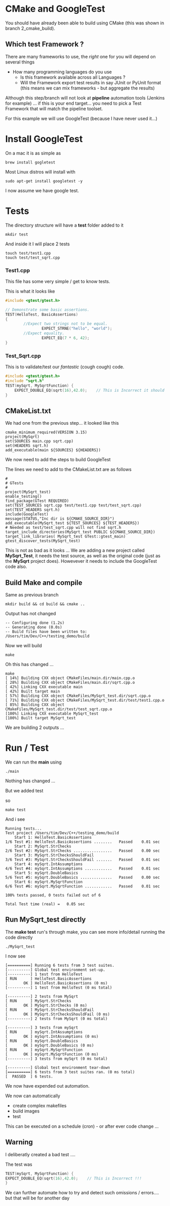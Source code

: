 # CMake and GoogleTest

You should have already been able to build using CMake (this was shown in branch  2\_cmake\_build).

## Which test Framework ?

There are many frameworks to use, the *right* one for you will depend on several things

  - How many programming languages do you use 
    - Is this framework available across all Languages ?
    - Will the Framework export test results in say JUnit or PyUnit format (this means we can mix frameworks - but aggregate the results)

Although this step/branch will not look at **pipeline** automation tools (Jenkins for example) ... if this is your end target... you need to pick a Test Framework that will match the pipeline toolset. 

For this example we will use GoogleTest (because I have never used it...)


# Install GoogleTest 

On a mac it is as simple as 

    brew install gogletest 

Most Linux distros will install with

    sudo apt-get install googletest -y


I now assume we have google test.


# Tests

The directory structure will have a **test** folder added to it 

    mkdir test
    
And inside it I will place 2 tests

    touch test/test1.cpp
    touch test/test_sqrt.cpp
    
### Test1.cpp 

This file has some very simple / get to know tests.

This is what it looks like 

```C++
#include <gtest/gtest.h>

// Demonstrate some basic assertions.
TEST(HelloTest, BasicAssertions)
{
        //Expect two strings not to be equal.
                EXPECT_STRNE("hello", "world");
        //Expect equality.
                EXPECT_EQ(7 * 6, 42);
}
```


### Test_Sqrt.cpp 

This is to validate/test our *fantastic* (cough cough) code.

```c++
#include <gtest/gtest.h>
#include "sqrt.h"
TEST(mySqrt, MySqrtFunction) {
	EXPECT_DOUBLE_EQ(sqrt(16),42.0);    // This is Incorrect it should be 4.0 !!!
}
```



## CMakeList.txt 

We had one from the previous step... it looked like this 

```text
cmake_minimum_required(VERSION 3.15)
project(MySqrt)
set(SOURCES main.cpp sqrt.cpp)
set(HEADERS sqrt.h)
add_executable(main ${SOURCES} ${HEADERS})
```

We now need to add the steps to build GoogleTest 

The lines we need to add to the CMakeList.txt are as follows 

```text
#
# GTests
#
project(MySqrt_test)
enable_testing()
find_package(GTest REQUIRED)
set(TEST_SOURCES sqrt.cpp test/test1.cpp test/test_sqrt.cpp)
set(TEST_HEADERS sqrt.h)
include(GoogleTest)
message(STATUS,"Inc dir is ${CMAKE_SOURCE_DIR}")
add_executable(MySqrt_test ${TEST_SOURCES} ${TEST_HEADERS})
# Needed as test/test_sqrt.cpp will not find sqrt.h
target_include_directories(MySqrt_test PUBLIC ${CMAKE_SOURCE_DIR})
target_link_libraries( MySqrt_test GTest::gtest_main)
gtest_discover_tests(MySqrt_test)
```

This is not as bad as it looks ... 
We are adding a new project called **MySqrt_Test**, it needs the test source, as well as the original code (just as the **MySqrt** project does). Howevever it needs to include the GoogleTest code also.

## Build Make and compile 

Same as previous branch

    mkdir build && cd build && cmake ..
    
Output has not changed

	-- Configuring done (1.2s)
	-- Generating done (0.0s)
	-- Build files have been written to: /Users/tim/Dev/C++/testing_demo/build
	
	
Now we will build 

	make
	
Oh this has changed ...

```text
make
[ 14%] Building CXX object CMakeFiles/main.dir/main.cpp.o
[ 28%] Building CXX object CMakeFiles/main.dir/sqrt.cpp.o
[ 42%] Linking CXX executable main
[ 42%] Built target main
[ 57%] Building CXX object CMakeFiles/MySqrt_test.dir/sqrt.cpp.o
[ 71%] Building CXX object CMakeFiles/MySqrt_test.dir/test/test1.cpp.o
[ 85%] Building CXX object CMakeFiles/MySqrt_test.dir/test/test_sqrt.cpp.o
[100%] Linking CXX executable MySqrt_test
[100%] Built target MySqrt_test
```

We are building 2 outputs ...

# Run / Test 

We can run the **main** using 

	./main
	
Nothing has changed ...

But we added test 

so 

	make test 
	
And i see

```
Running tests...
Test project /Users/tim/Dev/C++/testing_demo/build
    Start 1: HelloTest.BasicAssertions
1/6 Test #1: HelloTest.BasicAssertions ........   Passed    0.01 sec
    Start 2: MySqrt.StrChecks
2/6 Test #2: MySqrt.StrChecks .................   Passed    0.00 sec
    Start 3: MySqrt.StrChecksShouldFail
3/6 Test #3: MySqrt.StrChecksShouldFail .......   Passed    0.01 sec
    Start 4: mySqrt.IntAssumptions
4/6 Test #4: mySqrt.IntAssumptions ............   Passed    0.01 sec
    Start 5: mySqrt.DoubleBasics
5/6 Test #5: mySqrt.DoubleBasics ..............   Passed    0.00 sec
    Start 6: mySqrt.MySqrtFunction
6/6 Test #6: mySqrt.MySqrtFunction ............   Passed    0.01 sec

100% tests passed, 0 tests failed out of 6

Total Test time (real) =   0.05 sec
```

## Run MySqrt_test directly

The **make test** run's through make, you can see more info/detail running the code directly 

	./MySqrt_test
	
I now see 

```
[==========] Running 6 tests from 3 test suites.
[----------] Global test environment set-up.
[----------] 1 test from HelloTest
[ RUN      ] HelloTest.BasicAssertions
[       OK ] HelloTest.BasicAssertions (0 ms)
[----------] 1 test from HelloTest (0 ms total)

[----------] 2 tests from MySqrt
[ RUN      ] MySqrt.StrChecks
[       OK ] MySqrt.StrChecks (0 ms)
[ RUN      ] MySqrt.StrChecksShouldFail
[       OK ] MySqrt.StrChecksShouldFail (0 ms)
[----------] 2 tests from MySqrt (0 ms total)

[----------] 3 tests from mySqrt
[ RUN      ] mySqrt.IntAssumptions
[       OK ] mySqrt.IntAssumptions (0 ms)
[ RUN      ] mySqrt.DoubleBasics
[       OK ] mySqrt.DoubleBasics (0 ms)
[ RUN      ] mySqrt.MySqrtFunction
[       OK ] mySqrt.MySqrtFunction (0 ms)
[----------] 3 tests from mySqrt (0 ms total)

[----------] Global test environment tear-down
[==========] 6 tests from 3 test suites ran. (0 ms total)
[  PASSED  ] 6 tests.
```

We now have expended out automation.

We now can automatically

  - create complex makefiles 
  - build images
  - test

This can be executed on a schedule (cron) - or after ever code change ...

## Warning 

I deliberatly created a bad test ....

The test was

```c++
TEST(mySqrt, MySqrtFunction) {
EXPECT_DOUBLE_EQ(sqrt(16),42.0);    // This is Incorrect !!!
}
```

We can further automate how to try and detect such omissions / errors.... but that will be for another day

